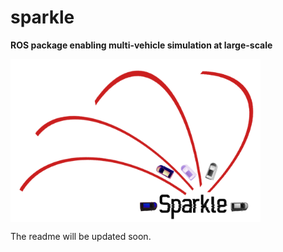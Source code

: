 # sparkle

**ROS package enabling multi-vehicle simulation at large-scale**

<img src="https://github.com/jmscslgroup/sparkle/blob/master/sparkle.png" alt="Strym Logo" align="center" width=400/>

The readme will be updated soon.
